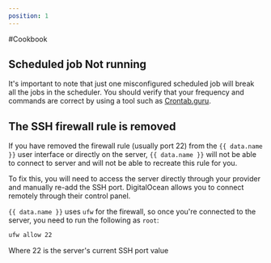 ```yaml
---
position: 1
---
```


<script setup>
import { data } from '../../.vitepress/config.data.ts'
</script>

#Cookbook

## Scheduled job Not running

It's important to note that just one misconfigured scheduled job will break all the jobs in the scheduler. You should verify that your frequency and commands are correct by using a tool such as [Crontab.guru](https://crontab.guru/).

## The SSH firewall rule is removed

If you have removed the firewall rule (usually port 22) from the `{{ data.name }}` user interface or directly on the server, `{{ data.name }}` will not be able to connect to server and will not be able to recreate this rule for you.

To fix this, you will need to access the server directly through your provider and manually re-add the SSH port. DigitalOcean allows you to connect remotely through their control panel.

`{{ data.name }}` uses `ufw` for the firewall, so once you're connected to the server, you need to run the following as `root`:

```bash
ufw allow 22
```

Where 22 is the server's current SSH port value

